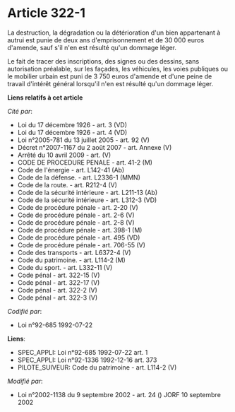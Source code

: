 # Article 322-1

La destruction, la dégradation ou la détérioration d'un bien appartenant à autrui est punie de deux ans d'emprisonnement et
de 30 000 euros d'amende, sauf s'il n'en est résulté qu'un dommage léger.

Le fait de tracer des inscriptions, des signes ou des dessins, sans autorisation préalable, sur les façades, les véhicules,
les voies publiques ou le mobilier urbain est puni de 3 750 euros d'amende et d'une peine de travail d'intérêt général
lorsqu'il n'en est résulté qu'un dommage léger.

**Liens relatifs à cet article**

_Cité par_:

  - Loi du 17 décembre 1926 - art. 3 (VD)
  - Loi du 17 décembre 1926 - art. 4 (VD)
  - Loi n°2005-781 du 13 juillet 2005 - art. 92 (V)
  - Décret n°2007-1167 du 2 août 2007 - art. Annexe (V)
  - Arrêté du 10 avril 2009 - art. (V)
  - CODE DE PROCEDURE PENALE - art. 41-2 (M)
  - Code de l'énergie - art. L142-41 (Ab)
  - Code de la défense. - art. L2336-1 (MMN)
  - Code de la route. - art. R212-4 (V)
  - Code de la sécurité intérieure - art. L211-13 (Ab)
  - Code de la sécurité intérieure - art. L312-3 (VD)
  - Code de procédure pénale - art. 2-20 (V)
  - Code de procédure pénale - art. 2-6 (V)
  - Code de procédure pénale - art. 2-8 (V)
  - Code de procédure pénale - art. 398-1 (M)
  - Code de procédure pénale - art. 495 (VD)
  - Code de procédure pénale - art. 706-55 (V)
  - Code des transports - art. L6372-4 (V)
  - Code du patrimoine. - art. L114-2 (M)
  - Code du sport. - art. L332-11 (V)
  - Code pénal - art. 322-15 (V)
  - Code pénal - art. 322-17 (V)
  - Code pénal - art. 322-2 (V)
  - Code pénal - art. 322-3 (V)

_Codifié par_:

  - Loi n°92-685 1992-07-22

**Liens**:

  - SPEC_APPLI: Loi n°92-685 1992-07-22 art. 1
  - SPEC_APPLI: Loi n°92-1336 1992-12-16 art. 373
  - PILOTE_SUIVEUR: Code du patrimoine - art. L114-2 (V)

_Modifié par_:

  - Loi n°2002-1138 du 9 septembre 2002 - art. 24 () JORF 10 septembre 2002
